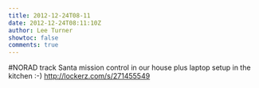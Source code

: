 ```yaml
---
title: 2012-12-24T08-11
date: 2012-12-24T08:11:10Z
author: Lee Turner
showtoc: false
comments: true
---
```


#NORAD track Santa mission control in our house plus laptop setup in the kitchen :-) http://lockerz.com/s/271455549


